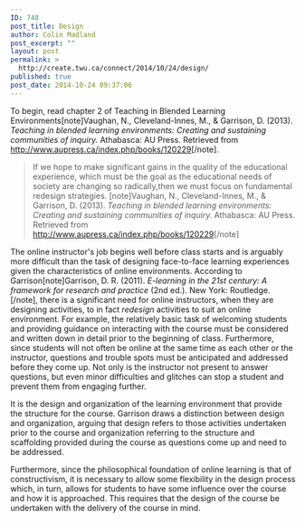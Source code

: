 ```yaml
---
ID: 748
post_title: Design
author: Colin Madland
post_excerpt: ""
layout: post
permalink: >
  http://create.twu.ca/connect/2014/10/24/design/
published: true
post_date: 2014-10-24 09:37:06
---
```

To begin, read chapter 2 of Teaching in Blended Learning Environments[note]Vaughan, N., Cleveland-Innes, M., &amp; Garrison, D. (2013). <em>Teaching in blended learning environments: Creating and sustaining communities of inquiry.</em> Athabasca: AU Press. Retrieved from <a href="http://www.aupress.ca/index.php/books/120229" target="_blank" rel="noopener noreferrer">http://www.aupress.ca/index.php/books/120229</a>[/note].
<blockquote>If we hope to make significant gains in the quality of the educational experience, which must be the goal as the educational needs of society are changing so radically,then we must focus on fundamental redesign strategies. [note]Vaughan, N., Cleveland-Innes, M., &amp; Garrison, D. (2013). <em>Teaching in blended learning environments: Creating and sustaining communities of inquiry.</em> Athabasca: AU Press. Retrieved from <a href="http://www.aupress.ca/index.php/books/120229" target="_blank" rel="noopener noreferrer">http://www.aupress.ca/index.php/books/120229</a>[/note]</blockquote>
The online instructor's job begins well before class starts and is arguably more difficult than the task of designing face-to-face learning experiences given the characteristics of online environments. According to Garrison[note]Garrison, D. R. (2011). <em>E-learning in the 21st century: A framework for research and practice</em> (2nd ed.). New York: Routledge. [/note], there is a significant need for online instructors, when they are designing activities, to in fact <em>redesign</em> activities to suit an online environment. For example, the relatively basic task of welcoming students and providing guidance on interacting with the course must be considered and written down in detail prior to the beginning of class. Furthermore, since students will not often be online at the same time as each other or the instructor, questions and trouble spots must be anticipated and addressed before they come up. Not only is the instructor not present to answer questions, but even minor difficulties and glitches can stop a student and prevent them from engaging further.

It is the design and organization of the learning environment that provide the structure for the course. Garrison draws a distinction between design and organization, arguing that design refers to those activities undertaken prior to the course and organization referring to the structure and scaffolding provided during the course as questions come up and need to be addressed.

Furthermore, since the philosophical foundation of online learning is that of constructivism, it is necessary to allow some flexibility in the design process which, in turn, allows for students to have some influence over the course and how it is approached. This requires that the design of the course be undertaken with the delivery of the course in mind.
